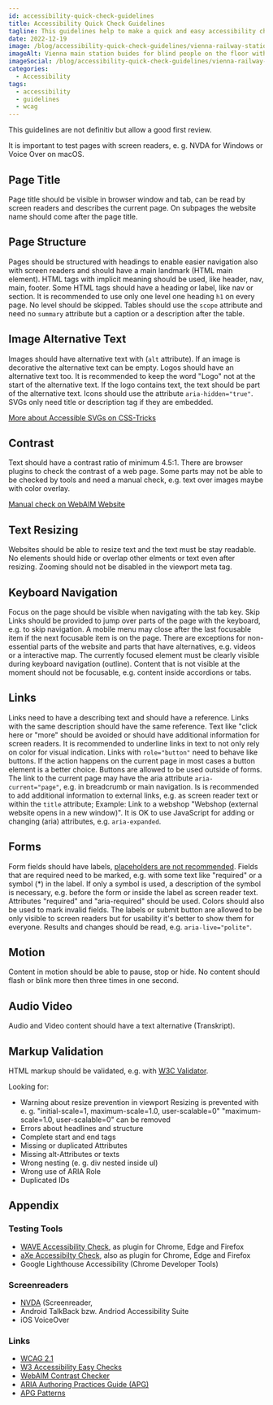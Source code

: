 ```yaml
---
id: accessibility-quick-check-guidelines
title: Accessibility Quick Check Guidelines
tagline: This guidelines help to make a quick and easy accessibility check on a website.
date: 2022-12-19
image: /blog/accessibility-quick-check-guidelines/vienna-railway-station-by-quaritsch-photography.jpg
imageAlt: Vienna main station buides for blind people on the floor with orange sun lens flair and people in the background.
imageSocial: /blog/accessibility-quick-check-guidelines/vienna-railway-station-by-quaritsch-photography.jpg
categories:
  - Accessibility
tags:
  - accessibility
  - guidelines
  - wcag
---
```



This guidelines are not definitiv but allow a good first review.

It is important to test pages with screen readers, e. g. NVDA for Windows or Voice Over on macOS.

## Page Title

Page title should be visible in browser window and tab, can be read by screen readers and describes the current page. On subpages the website name should come after the page title.

## Page Structure

Pages should be structured with headings to enable easier navigation also with screen readers and should have a main landmark (HTML main element).
HTML tags with implicit meaning should be used, like header, nav, main, footer.
Some HTML tags should have a heading or label, like nav or section.
It is recommended to use only one level one heading `h1` on every page. 
No level should be skipped.
Tables should use the `scope` attribute and need no `summary` attribute but a caption or a description after the table.

## Image Alternative Text

Images should have alternative text with (`alt` attribute). If an image is decorative the alternative text can be empty.
Logos should have an alternative text too. It is recommended to keep the word "Logo" not at the start of the alternative text. If the logo contains text, the text should be part of the alternative text.
Icons should use the attribute `aria-hidden="true"`. SVGs only need title or description tag if they are embedded.

[More about Accessible SVGs on CSS-Tricks](https://css-tricks.com/accessible-svgs/)

## Contrast

Text should have a contrast ratio of minimum 4.5:1.
There are browser plugins to check the contrast of a web page.
Some parts may not be able to be checked by tools and need a manual check, e.g. text over images maybe with color overlay.

[Manual check on WebAIM Website](https://webaim.org/resources/contrastchecker/)


## Text Resizing

Websites should be able to resize text and the text must be stay readable. No elements should hide or overlap other elments or text even after resizing. Zooming should not be disabled in the viewport meta tag.

## Keyboard Navigation

Focus on the page should be visible when navigating with the tab key.
Skip Links should be provided to jump over parts of the page with the keyboard, e.g. to skip navigation.
A mobile menu may close after the last focusable item if the next focusable item is on the page.
There are exceptions for non-essential parts of the website and parts that have alternatives, e.g. videos or a interactive map.
The currently focused element must be clearly visible during keyboard navigation (outline).
Content that is not visible at the moment should not be focusable, e.g. content inside accordions or tabs.

## Links

Links need to have a describing text and should have a reference. Links with the same description should have the same reference.
Text like "click here or "more" should be avoided or should have additional information for screen readers.
It is recommended to underline links in text to not only rely on color for visual indication.
Links with `role="button"` need to behave like buttons. If the action happens on the current page in most cases a button element is a better choice.
Buttons are allowed to be used outside of forms.
The link to the current page may have the aria attribute `aria-current="page"`, e.g. in breadcrumb or main navigation. 
Is is recommended to add additional information to external links, e.g. as screen reader text or within the `title` attribute; Example: Link to a webshop "Webshop (external website opens in a new window)".
It is OK to use JavaScript for adding or changing (aria) attributes, e.g. `aria-expanded`.

## Forms

Form fields should have labels, [placeholders are not recommended](https://www.nngroup.com/articles/form-design-placeholders/).
Fields that are required need to be marked, e.g. with some text like "required" or a symbol (\*) in the label. If only a symbol is used, a description of the symbol is necessary, e.g. before the form or inside the label as screen reader text.
Attributes "required" and "aria-required" should be used.
Colors should also be used to mark invalid fields.
The labels or submit button are allowed to be only visible to screen readers but for usability it's better to show them for everyone.
Results and changes should be read, e.g. `aria-live="polite"`.

## Motion

Content in motion should be able to pause, stop or hide.
No content should flash or blink more then three times in one second.

## Audio Video

Audio and Video content should have a text alternative (Transkript).

## Markup Validation

HTML markup should be validated, e.g. with [W3C Validator](validator.w3.org/).

Looking for:

* Warning about resize prevention in viewport
  Resizing is prevented with e. g. "initial-scale=1, maximum-scale=1.0, user-scalable=0"
  "maximum-scale=1.0, user-scalable=0" can be removed
* Errors about headlines and structure
* Complete start and end tags
* Missing or duplicated Attributes
* Missing alt-Attributes or texts
* Wrong nesting (e. g. div nested inside ul)
* Wrong use of ARIA Role
* Duplicated IDs

## Appendix

### Testing Tools

* [WAVE Accessibility Check](https://wave.webaim.org/), as plugin for Chrome, Edge and Firefox
* [aXe Accessibilty Check](https://www.deque.com/axe/), also as plugin for Chrome, Edge and Firefox
* Google Lighthouse Accessibility (Chrome Developer Tools)

### Screenreaders

* [NVDA](https://www.nvaccess.org/) (Screenreader,
* Android TalkBack bzw. Andriod Accessibility Suite
* iOS VoiceOver

### Links

* [WCAG 2.1](https://www.w3.org/TR/WCAG21/)
* [W3 Accessibility Easy Checks](https://www.w3.org/WAI/test-evaluate/preliminary/)
* [WebAIM Contrast Checker](https://webaim.org/resources/contrastchecker/)
* [ARIA Authoring Practices Guide (APG)](https://www.w3.org/WAI/ARIA/apg/)
* [APG Patterns](https://www.w3.org/WAI/ARIA/apg/patterns/)
